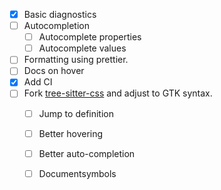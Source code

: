 - [x] Basic diagnostics 
- [ ] Autocompletion
  - [ ] Autocomplete properties
  - [ ] Autocomplete values
- [ ] Formatting using prettier.
- [ ] Docs on hover
- [x] Add CI
- [ ] Fork [tree-sitter-css](https://github.com/tree-sitter/tree-sitter-css) and adjust to GTK syntax.
  - [ ] Jump to definition
  - [ ] Better hovering
  - [ ] Better auto-completion
  - [ ] Documentsymbols

